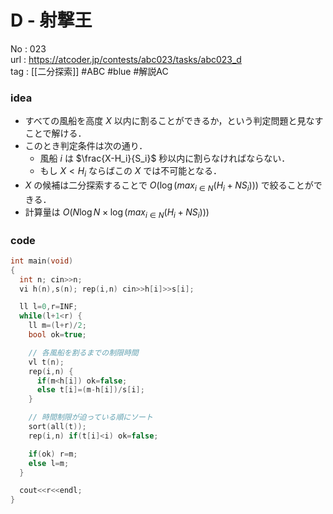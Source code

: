 # D - 射撃王

No	: 023  
url	: https://atcoder.jp/contests/abc023/tasks/abc023_d  
tag	: [[二分探索]]  #ABC #blue #解説AC 

### idea
- すべての風船を高度 $X$ 以内に割ることができるか，という判定問題と見なすことで解ける．
- このとき判定条件は次の通り．
	- 風船 $i$ は $\frac{X-H_i}{S_i}$ 秒以内に割らなければならない．
	- もし $X<H_i$ ならばこの $X$ では不可能となる．
- $X$ の候補は二分探索することで $O(\log(max_{i \in N}(H_i+NS_i)))$ で絞ることができる．
- 計算量は $O(N \log N \times \log(max_{i \in N}(H_i+NS_i)))$

### code
```cpp
int	main(void)
{
  int n; cin>>n;
  vi h(n),s(n); rep(i,n) cin>>h[i]>>s[i];

  ll l=0,r=INF;
  while(l+1<r) {
    ll m=(l+r)/2;
    bool ok=true;

    // 各風船を割るまでの制限時間
    vl t(n);
    rep(i,n) {
      if(m<h[i]) ok=false;
      else t[i]=(m-h[i])/s[i];
    }

    // 時間制限が迫っている順にソート
    sort(all(t));
    rep(i,n) if(t[i]<i) ok=false;

    if(ok) r=m;
    else l=m;
  }

  cout<<r<<endl;
}
```